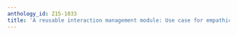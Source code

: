 ```yaml
---
anthology_id: Z15-1033
title: 'A reusable interaction management module: Use case for empathic robotic tutoring'
---
```

